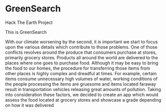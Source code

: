 # GreenSearch
Hack The Earth Project

This is GreenSearch

With our climate worsening by the second, it is important we start to focus upon the various details which contribute to those problems. 
One of those conflicts revolves around the produce that consumers purchase at stores, primarily grocery stores. 
Products all around the world are delivered to the places where one goes to purchase food. 
Although it may be easy to bring the food to our homes, the procedure for transferring those items from other places is highly complex and dreadful at times. 
For example, certain items consume unnecessary high volumes of water, working conditions of the people processing the items are gruesome and items located faraway result in transportation vehicles releasing great amounts of pollution. 
Taking into consideration these factors, we decided to create an app which would assess the food located at grocery stores and showcase a grade depending on how it was delivered
